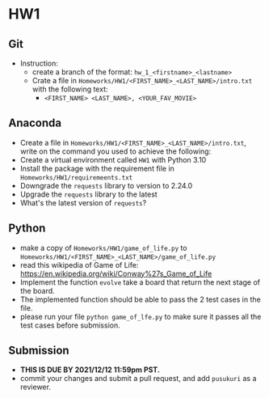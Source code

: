 # HW1
## Git
- Instruction:
    - create a branch of the format: `hw_1_<firstname>_<lastname>`
    - Crate a file in `Homeworks/HW1/<FIRST_NAME>_<LAST_NAME>/intro.txt` with the following text:
        - `<FIRST_NAME> <LAST_NAME>, <YOUR_FAV_MOVIE>`
    
## Anaconda
- Create a file in `Homeworks/HW1/<FIRST_NAME>_<LAST_NAME>/intro.txt`, write on the command you used to achieve the following: 
- Create a virtual environment called `HW1` with Python 3.10
- Install the package with the requirement file in `Homeworks/HW1/requiremeents.txt` 
- Downgrade the `requests` library to version to 2.24.0
- Upgrade the `requests` library to the latest
- What's the latest version of `requests`?

## Python
- make a copy of `Homeworks/HW1/game_of_life.py` to `Homeworks/HW1/<FIRST_NAME>_<LAST_NAME>/game_of_life.py`
- read this wikipedia of Game of Life: https://en.wikipedia.org/wiki/Conway%27s_Game_of_Life
- Implement the function `evolve` take a board that return the next stage of the board.
- The implemented function should be able to pass the 2 test cases in the file.
- please run your file `python game_of_lfe.py` to make sure it passes all the test cases before submission.


## Submission
- **THIS IS DUE BY 2021/12/12 11:59pm PST.**
- commit your changes and submit a pull request, and add `pusukuri` as a reviewer.
